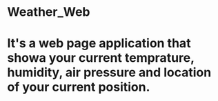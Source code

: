 # Weather_Web
# It's a web page application that showa your current temprature, humidity, air pressure and location of your current   position.